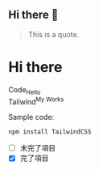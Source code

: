 ## Hi there 👋

> This is a quote.

<h1>
  Hi there
</h1>

Code<sub>Hello</sub><br>
Tailwind<sup>My Works</sup>

Sample code:
```
npm install TailwindCSS
```

- [ ] 未完了項目
- [x] 完了項目
